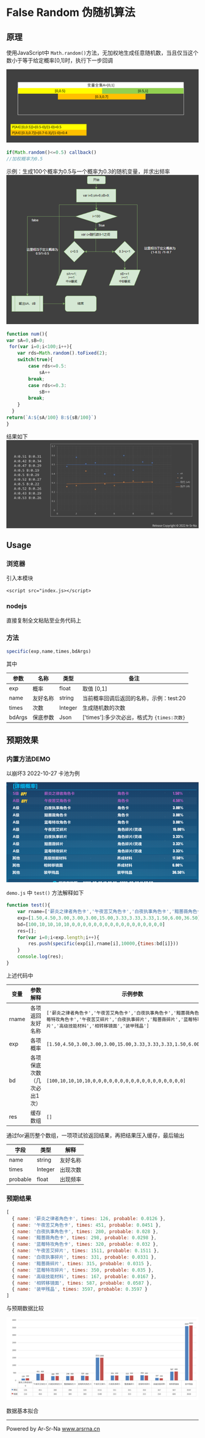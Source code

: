 # False Random 伪随机算法

## 原理

使用JavaScript中 `Math.random()`方法，无加权地生成任意随机数，当且仅当这个数小于等于给定概率[0,1]时，执行下一步回调

![1672416809580](image/README/1672416809580.png)

````js
if(Math.random()<=0.5) callback()
//加权概率为0.5
````

示例：生成100个概率为0.5与一个概率为0.3的随机变量，并求出频率
![1672416682046](image/README/1672416682046.png)

````js
function num(){
var sA=0,sB=0;
 for(var i=0;i<100;i++){
    var rds=Math.random().toFixed(2);
    switch(true){
        case rds<=0.5:
            sA++
        break;
        case rds<=0.3:
            sB++
        break;
    }
  }
return(`A:${sA/100} B:${sB/100}`)
}
````

结果如下
![1672416793774](image/README/1672416793774.png)

## Usage

### 浏览器

引入本模块

`<script src="index.js></script>`

### nodejs

直接复制全文粘贴至业务代码上

### 方法

````js
specific(exp,name,times,bdArgs)
````

其中

| 参数   | 名称     | 类型    | 备注                                          |
| ------ | -------- | ------- | --------------------------------------------- |
| exp    | 概率     | float   | 取值 [0,1]                                    |
| name   | 友好名称 | string  | 当前概率回调后返回的名称，示例：test:20       |
| times  | 次数     | Integer | 生成随机数的次数                              |
| bdArgs | 保底参数 | Json    | ['times']:多少次必出，格式为 `{times:次数}` |

## 预期效果

### 内置方法DEMO

以崩坏3 2022-10-27 卡池为例

![1672464214504](image/README/1672464214504.png)

`demo.js` 中 `test()` 方法解释如下

````js
function test(){
    var rname=['薪炎之律者角色卡','午夜苦艾角色卡','白夜执事角色卡','黯蔷薇角色卡','蓝莓特攻角色卡','午夜苦艾碎片','白夜执事碎片','黯蔷薇碎片','蓝莓特攻碎片','高级技能材料','相转移镜面','装甲残晶'],
    exp=[1.50,4.50,3.00,3.00,3.00,15.00,3.33,3.33,3.33,1.50,6.00,36.50],
    bd=[100,10,10,10,10,0,0,0,0,0,0,0,0,0,0,0,0,0,0,0,0,0]
    res=[];
    for(var i=0;i<exp.length;i++){
        res.push(specific(exp[i],rname[i],10000,{times:bd[i]}))
    }
    console.log(res);
}
````

上述代码中

| 变量  | 参数解释                    | 示例参数                                                                                                                                                                                    |
| ----- | --------------------------- | ------------------------------------------------------------------------------------------------------------------------------------------------------------------------------------------- |
| rname | 各项返回友好名称            | `['薪炎之律者角色卡','午夜苦艾角色卡','白夜执事角色卡','黯蔷薇角色卡','蓝莓特攻角色卡','午夜苦艾碎片','白夜执事碎片','黯蔷薇碎片','蓝莓特攻碎片','高级技能材料','相转移镜面','装甲残晶']` |
| exp   | 各项概率                    | `[1.50,4.50,3.00,3.00,3.00,15.00,3.33,3.33,3.33,1.50,6.00,36.50]`                                                                                                                         |
| bd    | 各项保底次数（几次必出1次） | `[100,10,10,10,10,0,0,0,0,0,0,0,0,0,0,0,0,0,0,0,0,0]`                                                                                                                                     |
| res   | 缓存数组                    | `[]`                                                                                                                                                                                      |

通过for遍历整个数组，一项项试验返回结果，再把结果压入缓存，最后输出

| 字段     | 类型    | 解释     |
| -------- | ------- | -------- |
| name     | string  | 友好名称 |
| times    | Integer | 出现次数 |
| probable | float   | 出现频率 |

### 预期结果

````js
[
  { name: '薪炎之律者角色卡', times: 126, probable: 0.0126 },
  { name: '午夜苦艾角色卡', times: 451, probable: 0.0451 },
  { name: '白夜执事角色卡', times: 280, probable: 0.028 },
  { name: '黯蔷薇角色卡', times: 298, probable: 0.0298 },
  { name: '蓝莓特攻角色卡', times: 320, probable: 0.032 },
  { name: '午夜苦艾碎片', times: 1511, probable: 0.1511 },
  { name: '白夜执事碎片', times: 331, probable: 0.0331 },
  { name: '黯蔷薇碎片', times: 315, probable: 0.0315 },
  { name: '蓝莓特攻碎片', times: 350, probable: 0.035 },
  { name: '高级技能材料', times: 167, probable: 0.0167 },
  { name: '相转移镜面', times: 587, probable: 0.0587 },
  { name: '装甲残晶', times: 3597, probable: 0.3597 }
]
````

与预期数据比较

![1672465436372](image/README/1672465436372.png)

数据基本拟合

---

Powered by Ar-Sr-Na
www.arsrna.cn
